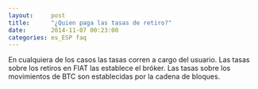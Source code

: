 ```yaml
---
layout:     post
title:      "¿Quien paga las tasas de retiro?"
date:       2014-11-07 00:23:00
categories: es_ESP faq
---
```


En cualquiera de los casos las tasas corren a cargo del usuario. Las tasas sobre los retiros en FIAT las establece el bróker. Las tasas sobre los movimientos de BTC son establecidas por la cadena de bloques.
